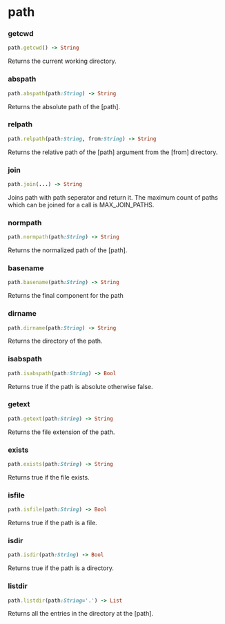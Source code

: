 # path

### getcwd

```ruby
path.getcwd() -> String
```

Returns the current working directory.

### abspath

```ruby
path.abspath(path:String) -> String
```

Returns the absolute path of the [path].

### relpath

```ruby
path.relpath(path:String, from:String) -> String
```

Returns the relative path of the [path] argument from the [from] directory.

### join

```ruby
path.join(...) -> String
```

Joins path with path seperator and return it. The maximum count of paths which can be joined for a call is MAX_JOIN_PATHS.

### normpath

```ruby
path.normpath(path:String) -> String
```

Returns the normalized path of the [path].

### basename

```ruby
path.basename(path:String) -> String
```

Returns the final component for the path

### dirname

```ruby
path.dirname(path:String) -> String
```

Returns the directory of the path.

### isabspath

```ruby
path.isabspath(path:String) -> Bool
```

Returns true if the path is absolute otherwise false.

### getext

```ruby
path.getext(path:String) -> String
```

Returns the file extension of the path.

### exists

```ruby
path.exists(path:String) -> String
```

Returns true if the file exists.

### isfile

```ruby
path.isfile(path:String) -> Bool
```

Returns true if the path is a file.

### isdir

```ruby
path.isdir(path:String) -> Bool
```

Returns true if the path is a directory.

### listdir

```ruby
path.listdir(path:String='.') -> List
```

Returns all the entries in the directory at the [path].
